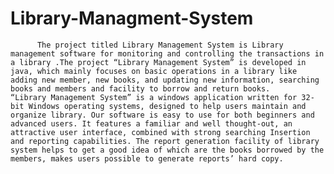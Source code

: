 # Library-Managment-System
          The project titled Library Management System is Library management software for monitoring and controlling the transactions in a library .The project “Library Management System” is developed in java, which mainly focuses on basic operations in a library like adding new member, new books, and updating new information, searching books and members and facility to borrow and return books.             “Library Management System” is a windows application written for 32-bit Windows operating systems, designed to help users maintain and organize library. Our software is easy to use for both beginners and advanced users. It features a familiar and well thought-out, an attractive user interface, combined with strong searching Insertion and reporting capabilities. The report generation facility of library system helps to get a good idea of which are the books borrowed by the members, makes users possible to generate reports’ hard copy.

